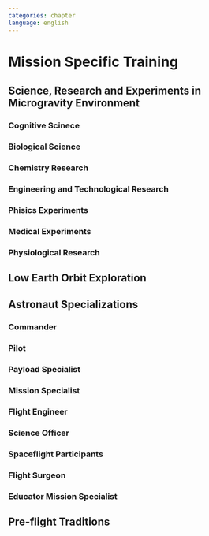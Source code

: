 ```yaml
---
categories: chapter
language: english
---
```


# Mission Specific Training

## Science, Research and Experiments in Microgravity Environment

### Cognitive Scinece

### Biological Science

### Chemistry Research

### Engineering and Technological Research

### Phisics Experiments

### Medical Experiments

### Physiological Research

## Low Earth Orbit Exploration

## Astronaut Specializations

### Commander

### Pilot

### Payload Specialist

### Mission Specialist

### Flight Engineer

### Science Officer

### Spaceflight Participants

### Flight Surgeon

### Educator Mission Specialist

## Pre-flight Traditions

